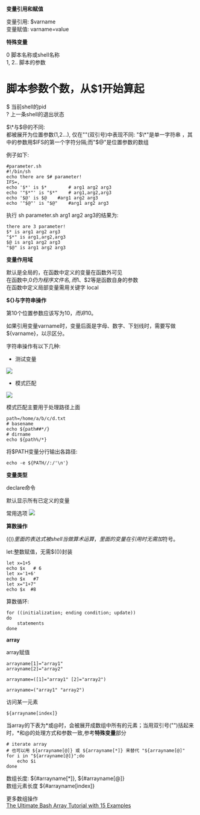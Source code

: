 **变量引用和赋值**

变量引用: $varname  
变量赋值: varname=value


**特殊变量**

0  脚本名称或shell名称   
1, 2..    脚本的参数  
#  脚本参数个数，从$1开始算起   
$  当前shell的pid  
?  上一条shell的退出状态

$\*与$@的不同:   
都被展开为位置参数($1,$2...), 仅在""(双引号)中表现不同:
"$\*"是单一字符串 ，其中的参数用$IFS的第一个字符分隔;而"$@"是位置参数的数组

例子如下:

```
#parameter.sh
#!/bin/sh
echo there are $# parameter!
IFS=,
echo '$*' is $*        # arg1 arg2 arg3
echo '"$*"' is "$*"    # arg1,arg2,arg3
echo '$@' is $@    #arg1 arg2 arg3
echo '"$@"' is "$@"    #arg1 arg2 arg3
```

执行 sh parameter.sh arg1 arg2 arg3的结果为:  

```
there are 3 parameter!
$* is arg1 arg2 arg3
"$*" is arg1,arg2,arg3
$@ is arg1 arg2 arg3
"$@" is arg1 arg2 arg3
```


**变量作用域**

默认是全局的，在函数中定义的变量在函数外可见  
在函数中,$0仍为程序文件名,而$1、$2等是函数自身的参数   
在函数中定义局部变量需用关键字 local   

**${}与字符串操作**

第10个位置参数应该写为${10}，而非$10。   

如果引用变量varname时，变量后面是字母、数字、下划线时，需要写做${varname}，以示区分。

字符串操作有以下几种:

+   测试变量

![](../images/test-variable.jpg)

+   模式匹配

![](../images/pattern-matched.jpg)

模式匹配主要用于处理路径上面

```
path=/home/a/b/c/d.txt
# basename
echo ${path##*/}
# dirname
echo ${path%/*}
```

将$PATH变量分行输出各路径:

```
echo -e ${PATH//:/'\n'}
```

**变量类型**

declare命令

默认显示所有已定义的变量

常用选项
![](../images/declare.jpg)
</figure>

**算数操作**

$(( ))里面的表达式被shell当做算术运算，里面的变量在引用时无需加$符号。

let:整数赋值，无需$(())封装

```
let x=1+5
echo $x   # 6
let x='1+6'
echo $x   #7
let x="1+7"
echo $x  #8
```

算数循环:

```
for ((initialization; ending condition; update))
do
    statements
done
```

**array**

array赋值

```
arrayname[1]="array1"
arrayname[2]="array2"

arrayname=([1]="array1" [2]="array2")

arrayname=("array1" "array2")
```

访问某一元素

```
${arrayname[index]}
```

当array的下表为\*或@时，会被展开成数组中所有的元素；当用双引号("")括起来时，\*和@的处理方式和参数一致,参考**特殊变量**部分

```
# iterate array
# 也可以用 ${arrayname[@]} 或 ${arrayname[*]} 来替代 "${arrayname[@]"
for i in "${arrayname[@]}";do
    echo $i
done
```

数组长度: ${#arrayname[*]}, ${#arrayname[@]}    
数组元素长度 ${#arrayname[index]}

更多数组操作    
[The Ultimate Bash Array Tutorial with 15 Examples](http://www.thegeekstuff.com/2010/06/bash-array-tutorial/)
